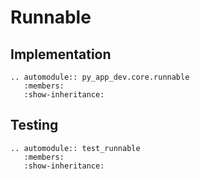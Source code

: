# Runnable

## Implementation

```{eval-rst}
.. automodule:: py_app_dev.core.runnable
   :members:
   :show-inheritance:
```

## Testing

```{eval-rst}
.. automodule:: test_runnable
   :members:
   :show-inheritance:

```
